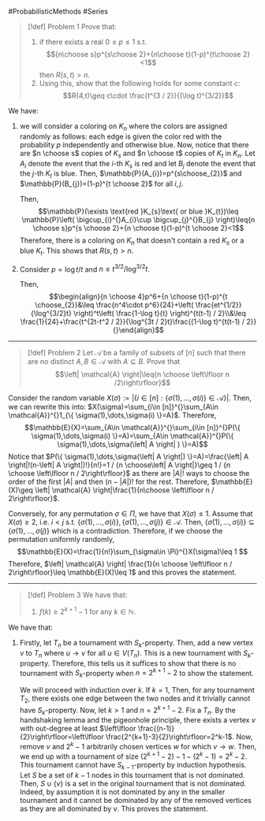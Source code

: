 #ProbabilisticMethods #Series 


> [!def] Problem 1
> Prove that: 
> 1. if there exists a real $0\leq p\leq 1$ s.t. $${n\choose s}p^{s\choose 2}+{n\choose t}(1-p)^{t\choose 2}<1$$then $R(s,t)>n$.
> 2. Using this, show that the following holds for some constant $c$: $$R(4,t)\geq c\cdot  \frac{t^{3 / 2}}{(\log t)^{3/2}}$$

We have:
1. we will consider a coloring on $K_{n}$ where the colors are assigned randomly as follows: each edge is given the color red with the probability $p$ independently and otherwise blue. Now, notice that there are $n \choose s$ copies of $K_{s}$ and $n \choose t$ copies of $K_{t}$ in $K_{n}$. Let $A_{i}$ denote the event that the $i$-th $K_{s}$ is red and let $B_{j}$ denote the event that the $j$-th $K_{t}$ is blue. Then, $\mathbb{P}(A_{i})=p^{s\choose_{2}}$ and $\mathbb{P}(B_{j})=(1-p)^{t \choose 2}$ for all $i,j$. 
   
   Then, $$\mathbb{P}(\exists \text{red }K_{s}\text{ or blue }K_{t})\leq \mathbb{P}\left( \bigcup_{i}^{}A_{i}\cup \bigcup_{j}^{}B_{j} \right)\leq{n \choose s}p^{s \choose 2}+{n \choose t}(1-p)^{t \choose 2}<1$$Therefore, there is a coloring on $K_{n}$ that doesn't contain a red $K_{s}$ or a blue $K_{t}$. This shows that $R(s,t)>n$.
2. Consider $p = \log t / t$ and $n\leq t^{3/2} / \log^{3 /2}t$. 
   
   
   Then, $$\begin{align}{n \choose 4}p^6+{n \choose t}(1-p)^{t \choose_{2}}&\leq \frac{n^4\cdot p^6}{24}+\left( \frac{et^{1/2}}{\log^{3/2}t} \right)^t\left( \frac{1-\log t}{t} \right)^{t(t-1) / 2}\\&\leq \frac{1}{24}+\frac{t^{2t-t^2 / 2}}{\log^{3t / 2}t}\frac{(1-\log t)^{t(t-1) / 2}}{}\end{align}$$
---

> [!def] Problem 2
> Let $\mathcal{A}$ be a family of subsets of $[n]$ such that there are no distinct $A,B\in \mathcal{A}$ with $A\subseteq B$. Prove that $$\left| \mathcal{A} \right|\leq{n \choose \left\lfloor n /2\right\rfloor}$$

Consider the random variable $X(\sigma):=\left| \{ i\in[n]:\{ \sigma(1),\dots,\sigma(i) \}\in \mathcal{A} \} \right|$. Then, we can rewrite this into: $X(\sigma)=\sum_{i\in [n]}^{}\sum_{A\in \mathcal{A}}^{}1_{\{ \sigma(1),\dots,\sigma(i) \}=A}$. Therefore, 
$$\mathbb{E}(X)=\sum_{A\in \mathcal{A}}^{}\sum_{i\in [n]}^{}P(\{ \sigma(1),\dots,\sigma(i) \}=A)=\sum_{A\in \mathcal{A}}^{}P(\{ \sigma(1),\dots,\sigma(\left| A \right| ) \}=A)$$ Notice that $P(\{ \sigma(1),\dots,\sigma(\left| A \right|) \}=A)=\frac{\left| A \right|!(n-\left| A \right|)!}{n!}=1 / {n \choose\left| A \right|}\geq 1 / {n \choose \left\lfloor n / 2\right\rfloor}$ as there are $\left| A \right|!$ ways to choose the order of the first $\left| A \right|$ and then $(n-\left| A \right|)!$ for the rest. Therefore, $\mathbb{E}(X)\geq \left| \mathcal{A} \right|\frac{1}{n\choose \left\lfloor n / 2\right\rfloor}$. 

Conversely,  for any permutation $\sigma\in \Pi$, we have that $X(\sigma)\leq 1$. Assume that $X(\sigma)\geq 2$, i.e. $i<j$ s.t. $\{ \sigma(1),\dots,\sigma(i) \},\{ \sigma(1),\dots,\sigma(j) \}\in \mathcal{A}$.  Then, $\{ \sigma(1),\dots,\sigma(i) \}\subseteq \{ \sigma(1),\dots,\sigma(j) \}$ which is a contradiction. Therefore, if we choose the permutation uniformly randomly, $$\mathbb{E}(X)=\frac{1}{n!}\sum_{\sigma\in \Pi}^{}X(\sigma)\leq 1 $$Therefore, $\left| \mathcal{A} \right| \frac{1}{n \choose \left\lfloor n / 2\right\rfloor}\leq \mathbb{E}(X)\leq 1$ and this proves the statement.

---
> [!def] Problem 3
> We have that:
> 1. $f(k)\geq 2^{k+1}-1$ for any $k\in \mathbb{N}$.

We have that:
1. Firstly, let $T_{n}$ be a tournament with $S_{k}$-property. Then, add a new vertex $v$ to $T_{n}$ where $u\to v$ for all $u\in V(T_{n})$. This is a new tournament with $S_{k}$-property. Therefore, this tells us it suffices to show that there is no tournament with $S_{k}$-property when $n=2^{k+1}-2$ to show the statement.
   
   We will proceed with induction over $k$. If $k=1$, Then, for any tournament $T_{2}$, there exists one edge between the two nodes and it trivially cannot have $S_{k}$-property. Now, let $k>1$ and $n=2^{k+1}-2$. Fix a $T_{n}$. By the handshaking lemma and the pigeonhole principle, there exists a vertex $v$ with out-degree at least $\left\lfloor \frac{(n-1)}{2}\right\rfloor=\left\lfloor \frac{2^{k+1}-3}{2}\right\rfloor=2^k-1$. Now, remove $v$ and $2^k-1$ arbitrarily chosen vertices $w$ for which $v \to w$. Then, we end up with a tournament of size $(2^{k+1}-2)-1-(2^k-1)=2^k-2$. This tournament cannot have $S_{k-1}$-property by induction hypothesis. Let $S$ be a set of $k-1$ nodes in this tournament that is not dominated. Then, $S\cup \{ v \}$ is a set in the original tournament that is not dominated. Indeed, by assumption it is not dominated by any in the smaller tournament and it cannot be dominated by any of the removed vertices as they are all dominated by $v$. This proves the statement.
